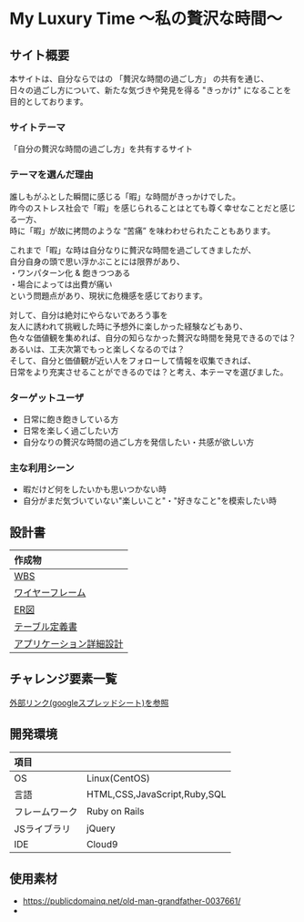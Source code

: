 # My Luxury Time 〜私の贅沢な時間〜

## サイト概要
本サイトは、自分ならではの 「贅沢な時間の過ごし方」 の共有を通じ、<br>
日々の過ごし方について、新たな気づきや発見を得る "きっかけ" になることを目的としております。<br>

### サイトテーマ
「自分の贅沢な時間の過ごし方」を共有するサイト

### テーマを選んだ理由
誰しもがふとした瞬間に感じる「暇」な時間がきっかけでした。<br>
昨今のストレス社会で「暇」を感じられることはとても尊く幸せなことだと感じる一方、<br>
時に「暇」が故に拷問のような “苦痛” を味わわせられたこともあります。<br>

これまで「暇」な時は自分なりに贅沢な時間を過ごしてきましたが、<br>
自分自身の頭で思い浮かぶことには限界があり、<br>
・ワンパターン化 & 飽きつつある<br>
・場合によっては出費が痛い<br>
という問題点があり、現状に危機感を感じております。<br>

対して、自分は絶対にやらないであろう事を<br>
友人に誘われて挑戦した時に予想外に楽しかった経験などもあり、<br>
色々な価値観を集めれば、自分の知らなかった贅沢な時間を発見できるのでは？<br>
あるいは、工夫次第でもっと楽しくなるのでは？<br>
そして、自分と価値観が近い人をフォローして情報を収集できれば、<br>
日常をより充実させることができるのでは？と考え、本テーマを選びました。<br>

### ターゲットユーザ
- 日常に飽き飽きしている方
- 日常を楽しく過ごしたい方
- 自分なりの贅沢な時間の過ごし方を発信したい・共感が欲しい方

### 主な利用シーン
- 暇だけど何をしたいかも思いつかない時
- 自分がまだ気づいていない"楽しいこと"・"好きなこと"を模索したい時

## 設計書
|作成物|
|:----|
|[WBS](https://docs.google.com/spreadsheets/d/1bnbBjizJoHWqXNCztGhgch5O8kYvRYIHx7Mcc3n0m1c/edit?usp=sharing)|
|[ワイヤーフレーム](https://drive.google.com/file/d/1m9lJ1iBT_jLQaZaGVlQWFibkep28PGU2/view?usp=sharing)|
|[ER図](https://drive.google.com/file/d/12PufPQyxhqyeGBKAvogefcdwIJKk6vYA/view?usp=sharing)|
|[テーブル定義書](https://docs.google.com/spreadsheets/d/1QCaKV1CLxRJDvIDhSWpw_ohA4FQrFgWvivVUIVi2mKc/edit?usp=sharing)|
|[アプリケーション詳細設計](https://docs.google.com/spreadsheets/d/1xUPppoxSEwaXXrGnYJ-xbg8mi3kSRpQAnePOb5LbLIs/edit?usp=sharing)|

## チャレンジ要素一覧
[外部リンク(googleスプレッドシート)を参照](https://docs.google.com/spreadsheets/d/1BkMUnL6wkStNWFZMsXqk6fRymK1LdaT3vuIrPt6fOW8/edit?usp=sharing)

## 開発環境
|項目| |
|:----|:----|
|OS|Linux(CentOS)|
|言語|HTML,CSS,JavaScript,Ruby,SQL|
|フレームワーク|Ruby on Rails|
|JSライブラリ|jQuery|
|IDE|Cloud9|

## 使用素材
- https://publicdomainq.net/old-man-grandfather-0037661/
-
